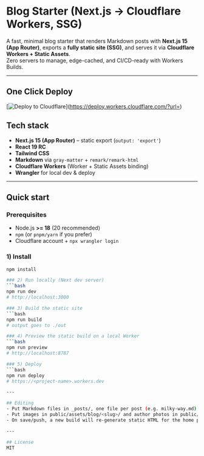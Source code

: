 # Blog Starter (Next.js → Cloudflare Workers, SSG)

A fast, minimal blog starter that renders Markdown posts with **Next.js 15 (App Router)**, exports a **fully static site (SSG)**, and serves it via **Cloudflare Workers + Static Assets**.  
Zero servers to manage, edge-cached, and CI/CD-ready with Workers Builds.

---

## One Click Deploy

[![Deploy to Cloudflare](https://deploy.workers.cloudflare.com/button)](https://deploy.workers.cloudflare.com/?url=<your git repo URL>)

## Tech stack

- **Next.js 15 (App Router)** – static export (`output: 'export'`)
- **React 19 RC**
- **Tailwind CSS**
- **Markdown** via `gray-matter` + `remark/remark-html`
- **Cloudflare Workers** (Worker + Static Assets binding)
- **Wrangler** for local dev & deploy

---

## Quick start

### Prerequisites
- Node.js **>= 18** (20 recommended)
- `npm` (or `pnpm/yarn` if you prefer)
- Cloudflare account + `npx wrangler login`

### 1) Install
```bash
npm install

### 2) Run locally (Next dev server)
```bash
npm run dev
# http://localhost:3000

### 3) Build the static site
```bash
npm run build
# output goes to ./out

### 4) Preview the static build on a local Worker
```bash
npm run preview
# http://localhost:8787

### 5) Deploy
```bash
npm run deploy
# https://<project-name>.workers.dev

---

## Editing 
- Put Markdown files in _posts/, one file per post (e.g. milky-way.md).
- Put images in public/assets/blog/<slug>/ and author photos in public/assets/blog/authors/.
- On save/push, a new build will re-generate static HTML for the home page and each /posts/[slug].

---

## License
MIT
